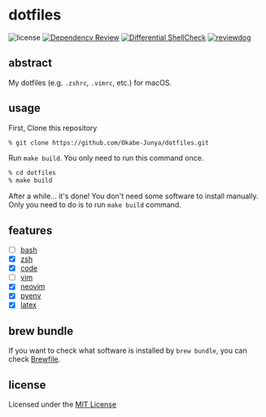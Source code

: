 # dotfiles

![license](https://img.shields.io/github/license/Okabe-Junya/dotfiles)
[![Dependency Review](https://github.com/Okabe-Junya/dotfiles/actions/workflows/dependency-review.yml/badge.svg)](https://github.com/Okabe-Junya/dotfiles/actions/workflows/dependency-review.yml) [![Differential ShellCheck](https://github.com/Okabe-Junya/dotfiles/actions/workflows/shellcheck.yml/badge.svg)](https://github.com/Okabe-Junya/dotfiles/actions/workflows/shellcheck.yml) [![reviewdog](https://github.com/Okabe-Junya/dotfiles/actions/workflows/reviewdog.yml/badge.svg)](https://github.com/Okabe-Junya/dotfiles/actions/workflows/reviewdog.yml)

## abstract

My dotfiles (e.g. `.zshrc`, `.vimrc`, etc.) for macOS.

## usage

First, Clone this repository

```txt
% git clone https://github.com/Okabe-Junya/dotfiles.git
```

Run `make build`. You only need to run this command once.

```txt
% cd dotfiles
% make build
```

After a while... it's done! You don't need some software to install manually. Only you need to do is to run `make build` command.

## features

- [ ] [bash](https://www.gnu.org/software/bash/)
- [x] [zsh](https://www.zsh.org/)
- [x] [code](https://code.visualstudio.com/)
- [ ] [vim](https://www.vim.org/)
- [x] [neovim](https://neovim.io/)
- [x] [pyenv](https://github.com/pyenv/pyenv)
- [x] [latex](https://www.latex-project.org/)

## brew bundle

If you want to check what software is installed by `brew bundle`, you can check [Brewfile](Brewfile).

## license

Licensed under the [MIT License](LICENSE)

